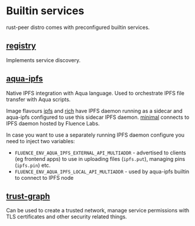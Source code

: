 # Builtin services

rust-peer distro comes with preconfigured builtin services.

## [registry](https://github.com/fluencelabs/registry)

Implements service discovery.

## [aqua-ipfs](https://github.com/fluencelabs/aqua-ipfs)

Native IPFS integration with Aqua language. Used to orchestrate IPFS file
transfer with Aqua scripts.

Image flavours [ipfs](flavours#ipfs) and [rich](flavours#rich) have IPFS daemon
running as a sidecar and aqua-ipfs configured to use this sidecar IPFS daemon.
[minimal](flavours#minimal) connects to IPFS daemon hosted by Fluence Labs.

In case you want to use a separately running IPFS daemon configure you need to
inject two variables:

- `FLUENCE_ENV_AQUA_IPFS_EXTERNAL_API_MULTIADDR` - advertised to clients (eg
  frontend apps) to use in uploading files (`ipfs.put`), managing pins
  (`ipfs.pin`) etc.
- `FLUENCE_ENV_AQUA_IPFS_LOCAL_API_MULTIADDR` - used by aqua-ipfs builtin to
  connect to IPFS node

## [trust-graph](https://github.com/fluencelabs/trust-graph)

Can be used to create a trusted network, manage service permissions with TLS
certificates and other security related things.
